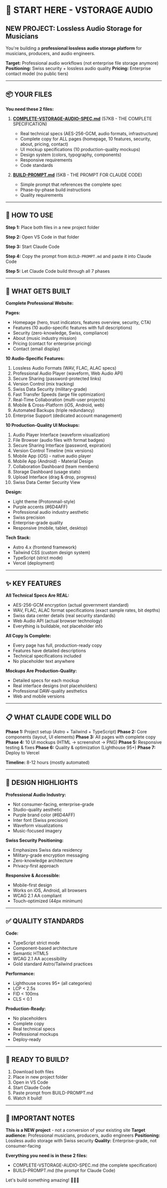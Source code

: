 # 🎵 START HERE - VSTORAGE AUDIO

## NEW PROJECT: Lossless Audio Storage for Musicians

You're building a **professional lossless audio storage platform** for musicians, producers, and audio engineers.

**Target:** Professional audio workflows (not enterprise file storage anymore)
**Positioning:** Swiss security + lossless audio quality
**Pricing:** Enterprise contact model (no public tiers)

---

## 📦 YOUR FILES

**You need these 2 files:**

1. **[COMPLETE-VSTORAGE-AUDIO-SPEC.md](COMPLETE-VSTORAGE-AUDIO-SPEC.md)** (57KB - THE COMPLETE SPECIFICATION)
   - Real technical specs (AES-256-GCM, audio formats, infrastructure)
   - Complete copy for ALL pages (homepage, 10 features, security, about, pricing, contact)
   - UI mockup specifications (10 production-quality mockups)
   - Design system (colors, typography, components)
   - Responsive requirements
   - Code standards

2. **[BUILD-PROMPT.md](BUILD-PROMPT.md)** (5KB - THE PROMPT FOR CLAUDE CODE)
   - Simple prompt that references the complete spec
   - Phase-by-phase build instructions
   - Quality requirements

---

## 🚀 HOW TO USE

**Step 1:** Place both files in a new project folder

**Step 2:** Open VS Code in that folder

**Step 3:** Start Claude Code

**Step 4:** Copy the prompt from `BUILD-PROMPT.md` and paste it into Claude Code

**Step 5:** Let Claude Code build through all 7 phases

---

## 🎯 WHAT GETS BUILT

**Complete Professional Website:**

**Pages:**
- Homepage (hero, trust indicators, features overview, security, CTA)
- Features (10 audio-specific features with full descriptions)
- Security (zero-knowledge, Swiss, compliance)
- About (music industry mission)
- Pricing (contact for enterprise pricing)
- Contact (email display)

**10 Audio-Specific Features:**
1. Lossless Audio Formats (WAV, FLAC, ALAC specs)
2. Professional Audio Player (waveform, Web Audio API)
3. Secure Sharing (password-protected links)
4. Version Control (mix tracking)
5. Swiss Data Security (military-grade)
6. Fast Transfer Speeds (large file optimization)
7. Real-Time Collaboration (multi-user projects)
8. Mobile & Cross-Platform (iOS, Android, web)
9. Automated Backups (triple redundancy)
10. Enterprise Support (dedicated account management)

**10 Production-Quality UI Mockups:**
1. Audio Player Interface (waveform visualization)
2. File Browser (audio files with format badges)
3. Secure Sharing Interface (password, expiration)
4. Version Control Timeline (mix versions)
5. Mobile App (iOS) - native audio player
6. Mobile App (Android) - Material Design
7. Collaboration Dashboard (team members)
8. Storage Dashboard (usage stats)
9. Upload Interface (drag & drop, progress)
10. Swiss Data Center Security View

**Design:**
- Light theme (Protonmail-style)
- Purple accents (#6D4AFF)
- Professional audio industry aesthetic
- Swiss precision
- Enterprise-grade quality
- Responsive (mobile, tablet, desktop)

**Tech Stack:**
- Astro 4.x (frontend framework)
- Tailwind CSS (custom design system)
- TypeScript (strict mode)
- Vercel (deployment)

---

## ✨ KEY FEATURES

**All Technical Specs Are REAL:**
- AES-256-GCM encryption (actual government standard)
- WAV, FLAC, ALAC format specifications (exact sample rates, bit depths)
- Swiss data center details (real security standards)
- Web Audio API (actual browser technology)
- Everything is buildable, not placeholder info

**All Copy Is Complete:**
- Every page has full, production-ready copy
- Features have detailed descriptions
- Technical specifications included
- No placeholder text anywhere

**Mockups Are Production-Quality:**
- Detailed specs for each mockup
- Real interface designs (not placeholders)
- Professional DAW-quality aesthetics
- Web and mobile versions

---

## 📋 WHAT CLAUDE CODE WILL DO

**Phase 1:** Project setup (Astro + Tailwind + TypeScript)
**Phase 2:** Core components (layout, UI elements)
**Phase 3:** All pages with complete copy
**Phase 4:** 10 UI mockups (HTML → screenshot → PNG)
**Phase 5:** Responsive testing & fixes
**Phase 6:** Quality & optimization (Lighthouse 95+)
**Phase 7:** Deploy to Vercel

**Timeline:** 8-12 hours (mostly automated)

---

## 🎨 DESIGN HIGHLIGHTS

**Professional Audio Industry:**
- Not consumer-facing, enterprise-grade
- Studio-quality aesthetic
- Purple brand color (#6D4AFF)
- Inter font (Swiss precision)
- Waveform visualizations
- Music-focused imagery

**Swiss Security Positioning:**
- Emphasizes Swiss data residency
- Military-grade encryption messaging
- Zero-knowledge architecture
- Privacy-first approach

**Responsive & Accessible:**
- Mobile-first design
- Works on iOS, Android, all browsers
- WCAG 2.1 AA compliant
- Touch-optimized (44px minimum)

---

## ✅ QUALITY STANDARDS

**Code:**
- TypeScript strict mode
- Component-based architecture
- Semantic HTML5
- WCAG 2.1 AA accessibility
- Gold standard Astro/Tailwind practices

**Performance:**
- Lighthouse scores 95+ (all categories)
- LCP < 2.5s
- FID < 100ms
- CLS < 0.1

**Production-Ready:**
- No placeholders
- Complete copy
- Real technical specs
- Professional mockups
- Deploy-ready

---

## 🚀 READY TO BUILD?

1. Download both files
2. Place in new project folder
3. Open in VS Code
4. Start Claude Code
5. Paste prompt from BUILD-PROMPT.md
6. Watch it build!

---

## 📝 IMPORTANT NOTES

**This is a NEW project** - not a conversion of your existing site
**Target audience:** Professional musicians, producers, audio engineers
**Positioning:** Lossless audio storage with Swiss security
**Quality:** Enterprise-grade, not consumer-facing

**Everything you need is in these 2 files:**
- COMPLETE-VSTORAGE-AUDIO-SPEC.md (the complete specification)
- BUILD-PROMPT.md (the prompt for Claude Code)

Let's build something amazing! 🎵🇨🇭
